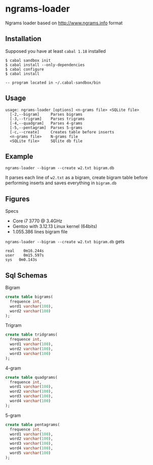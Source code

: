 ngrams-loader
=============

Ngrams loader based on http://www.ngrams.info format

Installation
------------
Supposed you have at least `cabal 1.18` installed

```
$ cabal sandbox init
$ cabal install --only-dependencies
$ cabal configure
$ cabal install

-- program located in ~/.cabal-sandbox/bin
```

Usage
-----

```
usage: ngrams-loader [options] <n-grams file> <SQLite file>
  [-2,--bigram]     Parses bigrams
  [-3,--trigram]    Parses trigrams
  [-4,--quadgram]   Parses 4-grams
  [-5,--pentagram]  Parses 5-grams
  [-c,--create]     Creates table before inserts
  <n-grams file>    N-grams file
  <SQLite file>     SQlite db file
```

Example
-------

```
ngrams-loader --bigram --create w2.txt bigram.db

```
It parses each line of `w2.txt` as a bigram, create bigram table before performing inserts and saves everything in `bigram.db`

Figures
-------

Specs

- Core i7 3770 @ 3.4GHz
- Gentoo with 3.12.13 Linux kernel (64bits)
- 1.055.386 lines bigram file
 
`ngrams-loader --bigram --create w2.txt bigram.db` gets

```
real	0m16.244s
user	0m15.597s
sys	  0m0.143s

```

Sql Schemas
-----------

Bigram

```sql
create table bigrams(
  frequence int,
  word1 varchar(100),
  word2 varchar(100)
);
```

Trigram

```sql
create table tridgrams(
  frequence int,
  word1 varchar(100),
  word2 varchar(100),
  word3 varchar(100)
);
```

4-gram

```sql
create table quadgrams(
  frequence int,
  word1 varchar(100),
  word2 varchar(100),
  word3 varchar(100),
  word4 varchar(100)
);
```

5-gram

```sql
create table pentagrams(
  frequence int,
  word1 varchar(100),
  word2 varchar(100),
  word3 varchar(100),
  word4 varchar(100),
  word5 varchar(100)
);
```
